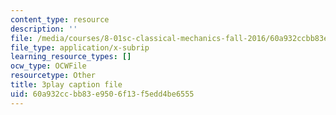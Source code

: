 ```yaml
---
content_type: resource
description: ''
file: /media/courses/8-01sc-classical-mechanics-fall-2016/60a932ccbb83e9506f13f5edd4be6555_bHocXJ4rv5g.srt
file_type: application/x-subrip
learning_resource_types: []
ocw_type: OCWFile
resourcetype: Other
title: 3play caption file
uid: 60a932cc-bb83-e950-6f13-f5edd4be6555
---
```

